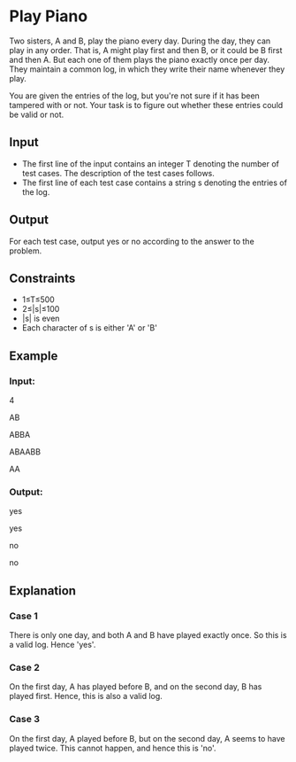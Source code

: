 # Play Piano

Two sisters, A and B, play the piano every day. During the day, they can play in any order. 
That is, A might play first and then B, or it could be B first and then A. But each one of them plays the piano exactly once per day. 
They maintain a common log, in which they write their name whenever they play.

You are given the entries of the log, but you're not sure if it has been tampered with or not. 
Your task is to figure out whether these entries could be valid or not.

## Input

- The first line of the input contains an integer T denoting the number of test cases. 
The description of the test cases follows.
- The first line of each test case contains a string s denoting the entries of the log.

## Output

For each test case, output yes or no according to the answer to the problem.

## Constraints

- 1≤T≤500 
- 2≤|s|≤100
- |s| is even
- Each character of s is either 'A' or 'B'

## Example

### Input:

4

AB

ABBA

ABAABB

AA

### Output:

yes

yes

no

no

## Explanation

### Case 1

There is only one day, and both A and B have played exactly once. So this is a valid log. Hence 'yes'.

### Case 2

On the first day, A has played before B, and on the second day, B has played first. Hence, this is also a valid log.

### Case 3

On the first day, A played before B, but on the second day, A seems to have played twice. This cannot happen, and hence this is 'no'.
